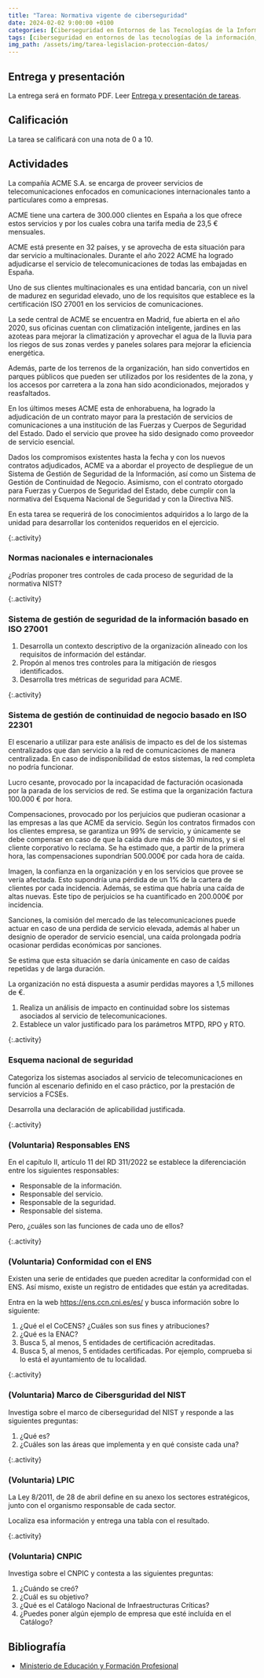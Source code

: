 ```yaml
---
title: "Tarea: Normativa vigente de ciberseguridad"
date: 2024-02-02 9:00:00 +0100
categories: [Ciberseguridad en Entornos de las Tecnologías de la Información, Normativa de Ciberseguridad]
tags: [ciberseguridad en entornos de las tecnologías de la información, normativa de ciberseguridad]
img_path: /assets/img/tarea-legislacion-proteccion-datos/
---
```


## Entrega y presentación

La entrega será en formato PDF. Leer [Entrega y presentación de tareas](/posts/entrega-presentacion-tareas/).

## Calificación

La tarea se calificará con una nota de 0 a 10.

## Actividades

La compañía ACME S.A. se encarga de proveer servicios de telecomunicaciones enfocados en comunicaciones internacionales tanto a particulares como a empresas.

ACME tiene una cartera de 300.000 clientes en España a los que ofrece estos servicios y por los cuales cobra una tarifa media de 23,5 € mensuales.

ACME está presente en 32 países, y se aprovecha de esta situación para dar servicio a multinacionales. Durante el año 2022 ACME ha logrado adjudicarse el servicio de telecomunicaciones de todas las embajadas en España.

Uno de sus clientes multinacionales es una entidad bancaria, con un nivel de madurez en seguridad elevado, uno de los requisitos que establece es la certificación ISO 27001 en los servicios de comunicaciones.

La sede central de ACME se encuentra en Madrid, fue abierta en el año 2020, sus oficinas cuentan con climatización inteligente, jardines en las azoteas para mejorar la climatización y aprovechar el agua de la lluvia para los riegos de sus zonas verdes y paneles solares para mejorar la eficiencia energética.

Además, parte de los terrenos de la organización, han sido convertidos en parques públicos que pueden ser utilizados por los residentes de la zona, y los accesos por carretera a la zona han sido acondicionados, mejorados y reasfaltados.

En los últimos meses ACME esta de enhorabuena, ha logrado la adjudicación de un contrato mayor para la prestación de servicios de comunicaciones a una institución de las Fuerzas y Cuerpos de Seguridad del Estado. Dado el servicio que provee ha sido designado como proveedor de servicio esencial.

Dados los compromisos existentes hasta la fecha y con los nuevos contratos adjudicados, ACME va a abordar el proyecto de despliegue de un Sistema de Gestión de Seguridad de la Información, así como un Sistema de Gestión de Continuidad de Negocio. Asimismo, con el contrato otorgado para Fuerzas y Cuerpos de Seguridad del Estado, debe cumplir con la normativa del Esquema Nacional de Seguridad y con la Directiva NIS.

En esta tarea se requerirá de los conocimientos adquiridos a lo largo de la unidad para desarrollar los contenidos requeridos en el ejercicio.

{:.activity}
### Normas nacionales e internacionales

¿Podrías proponer tres controles de cada proceso de seguridad de la normativa NIST?

{:.activity}
### Sistema de gestión de seguridad de la información basado en ISO 27001

1. Desarrolla un contexto descriptivo de la organización alineado con los requisitos de información del estándar.
1. Propón al menos tres controles para la mitigación de riesgos identificados.
1. Desarrolla tres métricas de seguridad para ACME.

{:.activity}
### Sistema de gestión de continuidad de negocio basado en ISO 22301

El escenario a utilizar para este análisis de impacto es del de los sistemas centralizados que dan servicio a la red de comunicaciones de manera centralizada. En caso de indisponibilidad de estos sistemas, la red completa no podría funcionar.

Lucro cesante, provocado por la incapacidad de facturación ocasionada por la parada de los servicios de red. Se estima que la organización factura 100.000 € por hora.

Compensaciones, provocado por los perjuicios que pudieran ocasionar a las empresas a las que ACME da servicio. Según los contratos firmados con los clientes empresa, se garantiza un 99% de servicio, y únicamente se debe compensar en caso de que la caída dure más de 30 minutos, y si el cliente corporativo lo reclama. Se ha estimado que, a partir de la primera hora, las compensaciones supondrían 500.000€ por cada hora de caída.

Imagen, la confianza en la organización y en los servicios que provee se vería afectada. Esto supondría una pérdida de un 1% de la cartera de clientes por cada incidencia. Además, se estima que habría una caída de altas nuevas. Este tipo de perjuicios se ha cuantificado en 200.000€ por incidencia.

Sanciones, la comisión del mercado de las telecomunicaciones puede actuar en caso de una perdida de servicio elevada, además al haber un designio de operador de servicio esencial, una caída prolongada podría ocasionar perdidas económicas por sanciones.

Se estima que esta situación se daría únicamente en caso de caídas repetidas y de larga duración.

La organización no está dispuesta a asumir perdidas mayores a 1,5 millones de €.

1. Realiza un análisis de impacto en continuidad sobre los sistemas asociados al servicio de telecomunicaciones.
1. Establece un valor justificado para los parámetros MTPD, RPO y RTO.

{:.activity}
### Esquema nacional de seguridad

Categoriza los sistemas asociados al servicio de telecomunicaciones en función al escenario definido en el caso práctico, por la prestación de servicios a FCSEs.

Desarrolla una declaración de aplicabilidad justificada.

{:.activity}
### (Voluntaria) Responsables ENS

En el capítulo II, artículo 11 del RD 311/2022 se establece la diferenciación entre los siguientes responsables:

- Responsable de la información.
- Responsable del servicio.
- Responsable de la seguridad.
- Responsable del sistema.

Pero, ¿cuáles son las funciones de cada uno de ellos?

{:.activity}
### (Voluntaria) Conformidad con el ENS

Existen una serie de entidades que pueden acreditar la conformidad con el ENS. Así mismo, existe un registro de entidades que están ya acreditadas.

Entra en la web <https://ens.ccn.cni.es/es/> y busca información sobre lo siguiente:

1. ¿Qué el el CoCENS? ¿Cuáles son sus fines y atribuciones?
1. ¿Qué es la ENAC?
1. Busca 5, al menos, 5 entidades de certificación acreditadas.
1. Busca 5, al menos, 5 entidades certificadas. Por ejemplo, comprueba si lo está el ayuntamiento de tu localidad.

{:.activity}
### (Voluntaria) Marco de Cibersguridad del NIST

Investiga sobre el marco de ciberseguridad del NIST y responde a las siguientes preguntas:

1. ¿Qué es?
1. ¿Cuáles son las áreas que implementa y en qué consiste cada una?

{:.activity}
### (Voluntaria) LPIC

La Ley 8/2011, de 28 de abril define en su anexo los sectores estratégicos, junto con el organismo responsable de cada sector.

Localiza esa información y entrega una tabla con el resultado.

{:.activity}
### (Voluntaria) CNPIC

Investiga sobre el CNPIC y contesta a las siguientes preguntas:

1. ¿Cuándo se creó?
1. ¿Cuál es su objetivo?
1. ¿Qué es el Catálogo Nacional de Infraestructuras Críticas?
1. ¿Puedes poner algún ejemplo de empresa que esté incluída en el Catálogo?

## Bibliografía

- [Ministerio de Educación y Formación Profesional](https://www.educacionyfp.gob.es/portada.html)